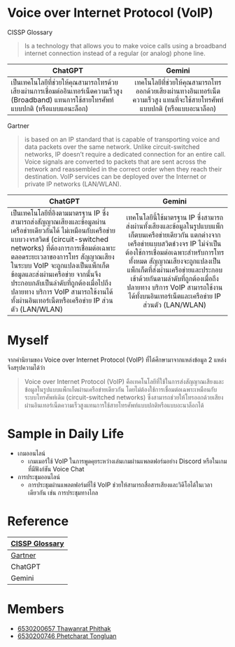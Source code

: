 # Voice over Internet Protocol (VoIP)


CISSP Glossary
> Is a technology that allows you to make voice calls using a broadband internet connection instead of a regular (or analog) phone line.

| ChatGPT  | Gemini |
|-----|:-----:|       
|เป็นเทคโนโลยีที่ช่วยให้คุณสามารถโทรด้วยเสียงผ่านการเชื่อมต่ออินเทอร์เน็ตความเร็วสูง (Broadband) แทนการใช้สายโทรศัพท์แบบปกติ (หรือแบบแอนะล็อก)| เทคโนโลยีที่ช่วยให้คุณสามารถโทรออกด้วยเสียงผ่านทางอินเทอร์เน็ตความเร็วสูง แทนที่จะใช้สายโทรศัพท์แบบปกติ (หรือแบบอะนาล็อก)|



Gartner
> is based on an IP standard that is capable of transporting voice and data packets over the same network. Unlike circuit-switched networks, IP doesn’t require a dedicated connection for an entire call. Voice signals are converted to packets that are sent across the network and reassembled in the correct order when they reach their destination. VoIP services can be deployed over the Internet or private IP networks (LAN/WLAN).

| ChatGPT  | Gemini |
|-----|:-----:|       
|เป็นเทคโนโลยีที่อิงตามมาตรฐาน IP ซึ่งสามารถส่งสัญญาณเสียงและข้อมูลผ่านเครือข่ายเดียวกันได้ ไม่เหมือนกับเครือข่ายแบบวงจรสวิตช์ (circuit-switched networks) ที่ต้องการการเชื่อมต่อเฉพาะตลอดระยะเวลาของการโทร สัญญาณเสียงในระบบ VoIP จะถูกแปลงเป็นแพ็กเก็ตข้อมูลและส่งผ่านเครือข่าย จากนั้นจึงประกอบกลับเป็นลำดับที่ถูกต้องเมื่อไปถึงปลายทาง บริการ VoIP สามารถใช้งานได้ทั้งผ่านอินเทอร์เน็ตหรือเครือข่าย IP ส่วนตัว (LAN/WLAN)|เทคโนโลยีนี้ใช้มาตรฐาน IP ซึ่งสามารถส่งผ่านทั้งเสียงและข้อมูลในรูปแบบแพ็กเก็ตบนเครือข่ายเดียวกัน  แตกต่างจากเครือข่ายแบบสวิตช์วงจร  IP ไม่จำเป็นต้องใช้การเชื่อมต่อเฉพาะสำหรับการโทรทั้งหมด  สัญญาณเสียงจะถูกแปลงเป็นแพ็กเก็ตที่ส่งผ่านเครือข่ายและประกอบเข้าด้วยกันตามลำดับที่ถูกต้องเมื่อถึงปลายทาง  บริการ VoIP สามารถใช้งานได้ทั้งบนอินเทอร์เน็ตและเครือข่าย IP ส่วนตัว (LAN/WLAN)|



# Myself
จากคำนิยามของ Voice over Internet Protocol (VoIP) ที่ได้ศึกษามาจากแหล่งข้อมูล 2 แหล่ง จึงสรุปความได้ว่า

> Voice over Internet Protocol (VoIP) คือเทคโนโลยีที่ใช้ในการส่งสัญญาณเสียงและข้อมูลในรูปแบบแพ็กเก็ตผ่านเครือข่ายเดียวกัน โดยไม่ต้องใช้การเชื่อมต่อเฉพาะเหมือนกับระบบโทรศัพท์เดิม (circuit-switched networks) ซึ่งสามารถช่วยให้โทรออกด้วยเสียงผ่านอินเทอร์เน็ตความเร็วสูงแทนการใช้สายโทรศัพท์แบบปกติหรือแบบอะนาล็อกได้


# Sample in Daily Life
- เกมออนไลน์
    - เกมเมอร์ใช้ VoIP ในการพูดคุยระหว่างเล่นเกมผ่านแพลตฟอร์มอย่าง Discord หรือในเกมที่มีฟังก์ชัน Voice Chat
- การประชุมออนไลน์
    - การประชุมผ่านแพลตฟอร์มที่ใช้ VoIP ช่วยให้สามารถสื่อสารเสียงและวิดีโอได้ในเวลาเดียวกัน เช่น การประชุมทางไกล


# Reference

|[CISSP Glossary](https://www.isc2.org/certifications/cissp/cissp-student-glossary#v)|
|-----|
|[Gartner](https://www.gartner.com/en/information-technology/glossary/voice-over-internet-protocol-voip)|
|ChatGPT|
|Gemini|
  

# Members
- [6530200657 Thawanrat Phithak](https://TongYeh.github.io/voip)
- [6530200746 Phetcharat Tongluan](https://Nibkekie.github.io/voip)



